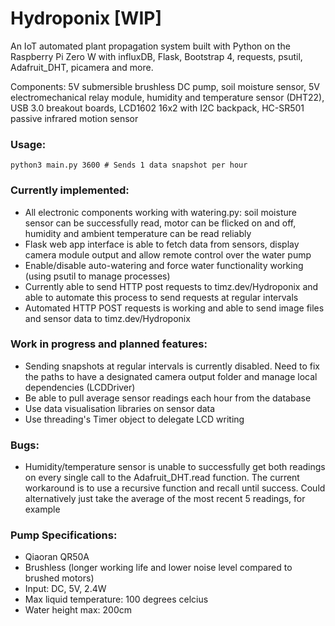# Hydroponix [WIP]
An IoT automated plant propagation system built with Python on the Raspberry Pi Zero W with influxDB, Flask, Bootstrap 4, requests, psutil, Adafruit_DHT, picamera and more.

Components: 5V submersible brushless DC pump, soil moisture sensor, 5V electromechanical relay module, humidity and temperature sensor (DHT22), USB 3.0 breakout boards, LCD1602 16x2 with I2C backpack, HC-SR501 passive infrared motion sensor
<Fritz schematic here>

### Usage:
```python3
python3 main.py 3600 # Sends 1 data snapshot per hour  
```


### Currently implemented:
- All electronic components working with watering.py: soil moisture sensor can be successfully read, motor can be flicked on and off, humidity and ambient temperature can be read reliably
- Flask web app interface is able to fetch data from sensors, display camera module output and allow remote control over the water pump
- Enable/disable auto-watering and force water functionality working (using psutil to manage processes)
- Currently able to send HTTP post requests to timz.dev/Hydroponix and able to automate this process to send requests at regular intervals
- Automated HTTP POST requests is working and able to send image files and sensor data to timz.dev/Hydroponix

### Work in progress and planned features:
- Sending snapshots at regular intervals is currently disabled. Need to fix the paths to have a designated camera output folder and manage local dependencies (LCDDriver)
- Be able to pull average sensor readings each hour from the database
- Use data visualisation libraries on sensor data
- Use threading's Timer object to delegate LCD writing

### Bugs:
- Humidity/temperature sensor is unable to successfully get both readings on every single call to the Adafruit_DHT.read function. The current workaround is to use a recursive function and recall until success. Could alternatively just take the average of the most recent 5 readings, for example

### Pump Specifications:
- Qiaoran QR50A
- Brushless (longer working life and lower noise level compared to brushed motors)
- Input: DC, 5V, 2.4W
- Max liquid temperature: 100 degrees celcius
- Water height max: 200cm
